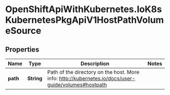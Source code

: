 # OpenShiftApiWithKubernetes.IoK8sKubernetesPkgApiV1HostPathVolumeSource

## Properties
Name | Type | Description | Notes
------------ | ------------- | ------------- | -------------
**path** | **String** | Path of the directory on the host. More info: http://kubernetes.io/docs/user-guide/volumes#hostpath | 


